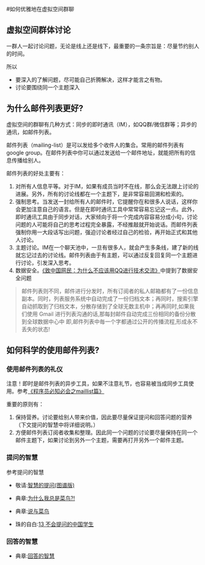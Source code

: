 #如何优雅地在虚拟空间群聊
## 虚拟空间群体讨论
一群人一起讨论问题，无论是线上还是线下，最重要的一条宗旨是：尽量节约别人的时间。

所以

* 要深入的了解问题，尽可能自己折腾解决，这样才能言之有物。
* 讨论要围绕同一个主题深入

## 为什么邮件列表更好?
虚拟空间的群聊有几种方式：同步的即时通讯（IM），如QQ群/微信群等；异步的通讯，如邮件列表。

邮件列表（mailing-list）是可以发给多个收件人的集合。常用的邮件列表有google group。在邮件列表中你可以通过发送给一个邮件地址，就能把所有的信息传播给别人。

邮件列表的好处主要有：

1. 对所有人信息平等。对于IM，如果有成员当时不在线，那么会无法跟上讨论的进展。另外，所有的讨论线都在一个主题下，是非常容易回溯和检索的。
2. 强制思考。当发送一封给所有人的邮件时，它提醒你在和很多人说话，这样你会更加注意自己的语言。但是在即时通讯工具中常常容易忘记这一点。此外，即时通讯工具由于同步对话，大家倾向于将一个完成内容容易分成小句，讨论问题的人可能将自己的思考过程完全暴露，不经推敲就开始说话。而邮件列表强制你用一大段话写出问题，强迫讨论者经过自己的检验，再开始正式和其他人讨论。
3. 主题讨论。IM在一个聊天池中，一旦有很多人，就会产生多条线，建了新的线就忘记过去的讨论线。邮件列表由于有主题，可以通过反复回复同一个主题进行讨论，引发深入思考。
4. 数据安全。[《致中国网民：为什么不应该用QQ进行技术交流》][id]中提到了数据安全问题

[id]: http://www.chinagdg.com/thread-1358-1-1.html 
> 邮件列表则不同，邮件进行分发时，所有订阅者的私人邮箱都有了一份信息副本。同时，列表服务系统中自动完成了一份归档文本；再同时，搜索引擎自动抓取到了归档文本，分散存储到了全球无数主机中；再再同时,如果我们使用 Gmail 进行列表沟通的话,那每封邮件自动完成三份相同的备份分散到全球数据中心中
即,邮件列表中毎一个字都通过公开的传播流程,形成永不丢失的状态!


## 如何科学的使用邮件列表?

### 使用邮件列表的礼仪
注意！即时是邮件列表的异步工具，如果不注意礼节，也容易被当成同步工具使用。参考[《程序员必知必会之maillist篇》][id]

[id]: http://blog.csdn.net/gzlaiyonghao/article/details/1669326 

重要的原则有：

1. 保持营养。讨论要给别人带来价值，因此要尽量保证提问和回答问题的营养（下文提问的智慧中将详细说明。）
2. 方便邮件列表订阅者收集和整理。因此同一个问题的讨论要尽量保持在同一个邮件主题下，如果讨论到另外一个主题，需要再打开另外一个邮件主题。

 
### 提问的智慧
参考提问的智慧

* 敬请:[智慧的提问(图谱版)][id]

[id]: http://wiki.woodpecker.org.cn/moin/AskForHelp

* 典章:[为什么我总是菜鸟?!][id]

[id]: https://code.google.com/p/cpyug/wiki/WhyForeverFresher

* 典章:[说与菜鸟][id]

[id]:https://code.google.com/p/cpyug/wiki/SuggestForFreshPyer

* 珠的自白:[13 不会提问的中国学生][id]

[id]:http://blog.zhgdg.org/2013-12/dm13-ask-problem/

### 回答的智慧
* 典章:[回答的智慧][id]

[id]:https://code.google.com/p/cpyug/wiki/ZenForAsk





